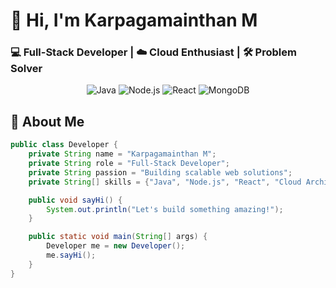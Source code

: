 # 👋 Hi, I'm Karpagamainthan M 
### 💻 Full-Stack Developer | ☁️ Cloud Enthusiast | 🛠️ Problem Solver

<div align="center">
  
![Java](https://img.shields.io/badge/Java-ED8B00?style=for-the-badge&logo=openjdk&logoColor=white)
![Node.js](https://img.shields.io/badge/Node.js-43853D?style=for-the-badge&logo=node.js&logoColor=white)
![React](https://img.shields.io/badge/React-20232A?style=for-the-badge&logo=react&logoColor=61DAFB)
![MongoDB](https://img.shields.io/badge/MongoDB-4EA94B?style=for-the-badge&logo=mongodb&logoColor=white)
</div>

## 🚀 About Me
```java
public class Developer {
    private String name = "Karpagamainthan M";
    private String role = "Full-Stack Developer";
    private String passion = "Building scalable web solutions";
    private String[] skills = {"Java", "Node.js", "React", "Cloud Architecture"};

    public void sayHi() {
        System.out.println("Let's build something amazing!");
    }

    public static void main(String[] args) {
        Developer me = new Developer();
        me.sayHi();
    }
}